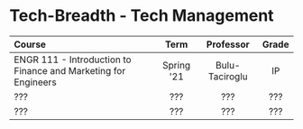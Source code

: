 # Tech-Breadth - Tech Management

| Course                                                       |    Term    |   Professor    | Grade |
| :----------------------------------------------------------- | :--------: | :------------: | :---: |
| ENGR 111 - Introduction to Finance and Marketing for Engineers | Spring '21 | Bulu-Taciroglu |  IP   |
| ???                                                          |    ???     |      ???       |  ???  |
| ???                                                          |    ???     |      ???       |  ???  |

